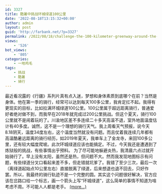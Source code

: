 ```yaml
---
id: 3327
title: 酷暑中挑战环城绿道100公里
date: '2022-08-18T13:15:32+00:00'
author: admin
layout: post
guid: 'http://farbank.net/?p=3327'
permalink: /2022/08/18/challenge-the-100-kilometer-greenway-around-the-city-in-the-sweltering-heat/
views:
    - '526'
bot_views:
    - '805'
categories:
    - 一地鸡毛
tags:
    - 挑战
    - 酷暑
    - 骑行
---
```


最近看况露的《行疆》系列片真有点入迷，梦想和身体素质到底哪个在前？当然是身体。他在第一季的骑行，经常可以达到每天100多公里，我肯定扛不起。我得有更现实的目标，比如拉满环城绿道100公里。100公里属于超远距离骑行，普通爱好者绝对做不到，而我早在2018年就完成过200公里挑战。但这个夏天，骑行100公里就不是闹着玩的了。川渝地区差不多连续二十多天高温不退，室外地面温度估计有40多度。诚然，这不是一个理想的骑行天气。我上周看天气预报，说今天8.18阴天，温度34度左右，这个温度当然就没有问题。而且仗着我连续几年都有高温酷暑远距离的骑行经历，如2019年夏天，我单车上了金龙寺，来回100多公里，还有较大幅度爬坡。此次环城绿道应该也能搞定。不过，今天我还是遭遇到了炼狱般的挑战，有些事情出乎预料。 为了尽可能地躲避炎热，我清晨六点过就开始骑行了。早上没有太阳，虽然还是热，但问题不大。然而我发现地图标示有问题，有些绿道分叉口看起来差不多，但走错就坑爹了。我错了至少三次，最后一次（离绿道起始点10公里左右）直接脱离了绿道，后来想退也退不回去，只好作罢。所以，我最终的骑行轨迹不是一个完整的圆。其实这个问题很好解决，官方应该在岔路口给一个标志，画一个箭头上写“环城绿道”，这么简单的事情不知道为啥考虑不周。不可能人人都是老手。 [<span aria-label="Continue reading 酷暑中挑战环城绿道100公里">(more…)</span>](http://farbank.net/2022/08/18/challenge-the-100-kilometer-greenway-around-the-city-in-the-sweltering-heat/#more-3327)